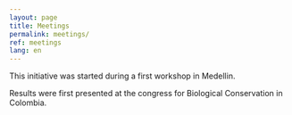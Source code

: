 ```yaml
---
layout: page
title: Meetings
permalink: meetings/
ref: meetings
lang: en
---
```


This initiative was started during a first workshop in Medellin.

Results were first presented at the congress for Biological Conservation in Colombia.
